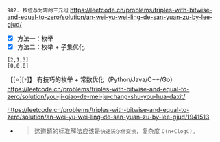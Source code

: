 
`982. 按位与为零的三元组` https://leetcode.cn/problems/triples-with-bitwise-and-equal-to-zero/solution/an-wei-yu-wei-ling-de-san-yuan-zu-by-lee-gjud/
- [x] 方法一：枚举
- [x] 方法二：枚举 + 子集优化

```
[2,1,3]
[0,0,0]
```

【[:star:][`*`]】 有技巧的枚举 + 常数优化（Python/Java/C++/Go） https://leetcode.cn/problems/triples-with-bitwise-and-equal-to-zero/solution/you-ji-qiao-de-mei-ju-chang-shu-you-hua-daxit/

https://leetcode.cn/problems/triples-with-bitwise-and-equal-to-zero/solution/an-wei-yu-wei-ling-de-san-yuan-zu-by-lee-gjud/1941513
- > 这道题的标准解法应该是`快速沃尔什变换`，复杂度 `O(n+ClogC)`。
